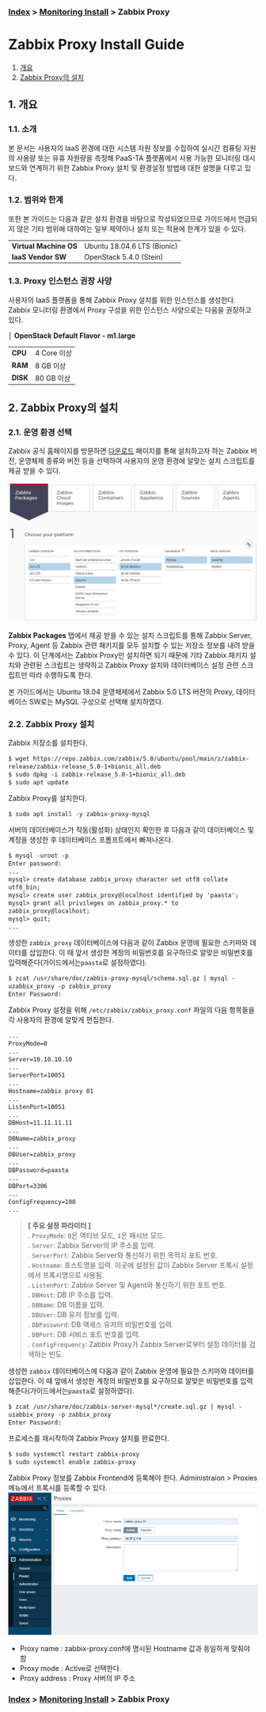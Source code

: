 ### [Index](https://github.com/PaaS-TA/Guide) > [Monitoring Install](PAAS-TA_MONITORING_INSTALL_GUIDE.md) > Zabbix Proxy


# Zabbix Proxy Install Guide
1. [개요](#1)
2. [Zabbix Proxy의 설치](#2)

 
## <div id="1">1. 개요


### 1.1. 소개
본 문서는 사용자의 IaaS 환경에 대한 시스템 자원 정보를 수집하여 실시간 컴퓨팅 자원의 사용량 또는 유휴 자원량을 측정해 PaaS-TA 플랫폼에서 사용 가능한 모니터링 대시보드와 연계하기 위한 Zabbix Proxy 설치 및 환경설정 방법에 대한 설명을 다루고 있다.
  

### 1.2. 범위와 한계
또한 본 가이드는 다음과 같은 설치 환경을 바탕으로 작성되었으므로 가이드에서 언급되지 않은 기타 범위에 대하여는 일부 제약이나 설치 또는 적용에 한계가 있을 수 있다.

<table>
  <tr>
    <td><b>Virtual Machine OS</b></td>
    <td>Ubuntu 18.04.6 LTS (Bionic)</td>
  </tr>
  <tr>
    <td><b>IaaS Vendor SW</b></td>
    <td>OpenStack 5.4.0 (Stein)
    </td>
  </tr>
</table>
 
 
### 1.3. Proxy 인스턴스 권장 사양
사용자의 IaaS 플랫폼을 통해 Zabbix Proxy 설치를 위한 인스턴스를 생성한다. Zabbix 모니터링 환경에서 Proxy 구성을 위한 인스턴스 사양으로는 다음을 권장하고 있다.

**│ OpenStack Default Flavor - m1.large**
<table>
  <tr>
    <td><b>CPU</b></td>
    <td>4 Core 이상</td>
  </tr>
  <tr>
    <td><b>RAM</b></td>
    <td>8 GB 이상</td>
  </tr>
  <tr>
    <td><b>DISK</b></td>
    <td>80 GB 이상</td>
  </tr>
</table>


## <div id="2">2. Zabbix Proxy의 설치


### 2.1. 운영 환경 선택
Zabbix 공식 홈페이지를 방문하면 [다운로드](https://www.zabbix.com/download) 페이지를 통해 설치하고자 하는 Zabbix 버전, 운영체제 종류와 버전 등을 선택하여 사용자의 운영 환경에 알맞는 설치 스크립트를 제공 받을 수 있다.

![](images/zabbix_agent_install_guide_01.png)

**Zabbix Packages** 탭에서 제공 받을 수 있는 설치 스크립트를 통해 Zabbix Server, Proxy, Agent 등 Zabbix 관련 패키지를 모두 설치할 수 있는 저장소 정보를 내려 받을 수 있다. 이 단계에서는 Zabbix Proxy만 설치하면 되기 때문에 기타 Zabbix 패키지 설치와 관련된 스크립트는 생략하고 Zabbix Proxy 설치와 데이터베이스 설정 관련 스크립트만 따라 수행하도록 한다.

본 가이드에서는 Ubuntu 18.04 운영체제에서 Zabbix 5.0 LTS 버전의 Proxy, 데이터베이스 SW로는 MySQL 구성으로 선택해 설치하였다.


### 2.2. Zabbix Proxy 설치
Zabbix 저장소를 설치한다.
```
$ wget https://repo.zabbix.com/zabbix/5.0/ubuntu/pool/main/z/zabbix-release/zabbix-release_5.0-1+bionic_all.deb
$ sudo dpkg -i zabbix-release_5.0-1+bionic_all.deb
$ sudo apt update
```

Zabbix Proxy를 설치한다.
```
$ sudo apt install -y zabbix-proxy-mysql
```

서버의 데이터베이스가 작동(활성화) 상태인지 확인한 후 다음과 같이 데이터베이스 및 계정을 생성한 후 데이터베이스 프롬프트에서 빠져나온다.
```
$ mysql -uroot -p
Enter password: 
...
mysql> create database zabbix_proxy character set utf8 collate utf8_bin;
mysql> create user zabbix_proxy@localhost identified by 'paasta';
mysql> grant all privileges on zabbix_proxy.* to zabbix_proxy@localhost;
mysql> quit;
...
```

생성한 `zabbix_proxy` 데이터베이스에 다음과 같이 Zabbix 운영에 필요한 스키마와 데이터를 삽입한다. 이 때 앞서 생성한 계정의 비밀번호를 요구하므로 알맞은 비밀번호를 입력해준다(가이드에서는`paasta`로 설정하였다).
```
$ zcat /usr/share/doc/zabbix-proxy-mysql/schema.sql.gz | mysql -uzabbix_proxy -p zabbix_proxy
Enter Password:
```

Zabbix Proxy 설정을 위해 `/etc/zabbix/zabbix_proxy.conf` 파일의 다음 항목들을 각 사용자의 환경에 알맞게 편집한다.
```
...
ProxyMode=0
...
Server=10.10.10.10
...
ServerPort=10051
...
Hostname=zabbix proxy 01
...
ListenPort=10051
...
DBHost=11.11.11.11
...
DBName=zabbix_proxy
...
DBUser=zabbix_proxy
...
DBPassword=paasta
...
DBPort=3306
...
ConfigFrequency=100	
...
```

> **[ 주요 설정 파라미터 ]**  
. `ProxyMode`: `0`은 액티브 모드, `1`은 패시브 모드.  
. `Server`: Zabbix Server의 IP 주소를 입력.  
. `ServerPort`: Zabbix Server와 통신하기 위한 목적지 포트 번호.  
. `Hostname`: 호스트명을 입력. 이곳에 설정된 값이 Zabbix Server 프록시 설정에서 프록시명으로 사용됨.    
. `ListenPort`: Zabbix Server 및 Agent와 통신하기 위한 포트 번호.  
. `DBHost`: DB IP 주소를 입력.  
. `DBName`: DB 이름을 입력.  
. `DBUser`: DB 유저 정보를 입력.  
. `DBPassword`: DB 액세스 유저의 비밀번호를 입력.  
. `DBPort`: DB 서비스 포트 번호를 입력.  
. `ConfigFrequency`: Zabbix Proxy가 Zabbix Server로부터 설정 데이터를 검색하는 빈도.

생성한 `zabbix` 데이터베이스에 다음과 같이 Zabbix 운영에 필요한 스키마와 데이터를 삽입한다. 이 때 앞에서 생성한 계정의 비밀번호를 요구하므로 알맞은 비밀번호를 입력해준다(가이드에서는`paasta`로 설정하였다).
```
$ zcat /usr/share/doc/zabbix-server-mysql*/create.sql.gz | mysql -uzabbix_proxy -p zabbix_proxy
Enter Password:
```

프로세스를 재시작하여 Zabbix Proxy 설치를 완료한다.
```
$ sudo systemctl restart zabbix-proxy
$ sudo systemctl enable zabbix-proxy
```

Zabbix Proxy 정보를 Zabbix Frontend에 등록해야 한다. Administraion > Proxies 메뉴에서 프록시를 등록할 수 있다.
![](images/zabbix_proxy_install_guide_01.PNG)
- Proxy name : zabbix-proxy.conf에 명시된 Hostname 값과 동일하게 맞춰야 함
- Proxy mode : Active로 선택한다.
- Proxy address : Proxy 서버의 IP 주소


### [Index](https://github.com/PaaS-TA/Guide) > [Monitoring Install](PAAS-TA_MONITORING_INSTALL_GUIDE.md) > Zabbix Proxy

